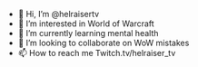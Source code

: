 - 👋 Hi, I’m @helraisertv
- 👀 I’m interested in World of Warcraft
- 🌱 I’m currently learning mental health
- 💞️ I’m looking to collaborate on WoW mistakes
- 📫 How to reach me Twitch.tv/helraiser_tv

<!---
helraisertv/helraisertv is a ✨ special ✨ repository because its `README.md` (this file) appears on your GitHub profile.
You can click the Preview link to take a look at your changes.
--->
